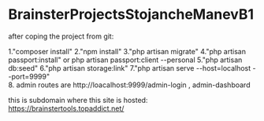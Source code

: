 # BrainsterProjectsStojancheManevB1


after coping the project from  git: 

1."composer install"
2."npm install"
3."php artisan migrate"
4."php artisan passport:install"     or     php artisan passport:client --personal
5."php artisan db:seed" 
6."php artisan storage:link"
7."php artisan serve --host=localhost --port=9999"  
8. admin routes are http://loacalhost:9999/admin-login , admin-dashboard

this is subdomain where this site is hosted: https://brainstertools.topaddict.net/